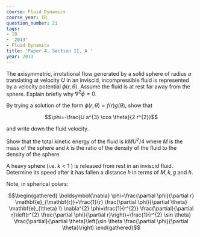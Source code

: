 ```yaml
---
course: Fluid Dynamics
course_year: IB
question_number: 21
tags:
- IB
- '2013'
- Fluid Dynamics
title: 'Paper 4, Section II, A '
year: 2013
---
```




The axisymmetric, irrotational flow generated by a solid sphere of radius $a$ translating at velocity $U$ in an inviscid, incompressible fluid is represented by a velocity potential $\phi(r, \theta)$. Assume the fluid is at rest far away from the sphere. Explain briefly why $\nabla^{2} \phi=0$.

By trying a solution of the form $\phi(r, \theta)=f(r) g(\theta)$, show that

$$\phi=-\frac{U a^{3} \cos \theta}{2 r^{2}}$$

and write down the fluid velocity.

Show that the total kinetic energy of the fluid is $k M U^{2} / 4$ where $M$ is the mass of the sphere and $k$ is the ratio of the density of the fluid to the density of the sphere.

A heavy sphere (i.e. $k<1$ ) is released from rest in an inviscid fluid. Determine its speed after it has fallen a distance $h$ in terms of $M, k, g$ and $h$.

Note, in spherical polars:

$$\begin{gathered}
\boldsymbol{\nabla} \phi=\frac{\partial \phi}{\partial r} \mathbf{e}_{\mathbf{r}}+\frac{1}{r} \frac{\partial \phi}{\partial \theta} \mathbf{e}_{\theta} \\
\nabla^{2} \phi=\frac{1}{r^{2}} \frac{\partial}{\partial r}\left(r^{2} \frac{\partial \phi}{\partial r}\right)+\frac{1}{r^{2} \sin \theta} \frac{\partial}{\partial \theta}\left(\sin \theta \frac{\partial \phi}{\partial \theta}\right)
\end{gathered}$$